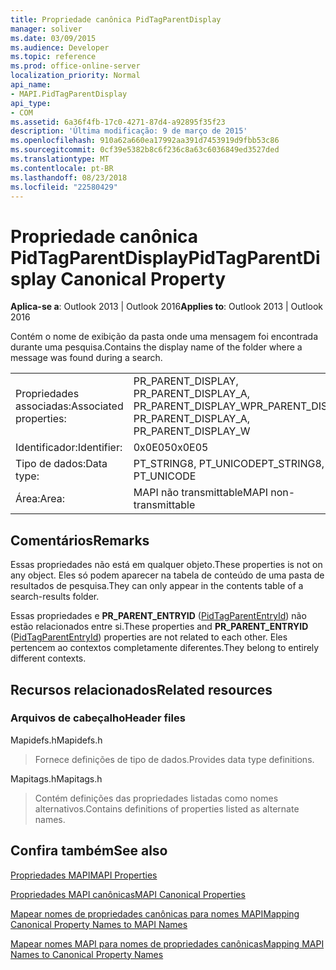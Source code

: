 ```yaml
---
title: Propriedade canônica PidTagParentDisplay
manager: soliver
ms.date: 03/09/2015
ms.audience: Developer
ms.topic: reference
ms.prod: office-online-server
localization_priority: Normal
api_name:
- MAPI.PidTagParentDisplay
api_type:
- COM
ms.assetid: 6a36f4fb-17c0-4271-87d4-a92895f35f23
description: 'Última modificação: 9 de março de 2015'
ms.openlocfilehash: 910a62a660ea17992aa391d7453919d9fbb53c86
ms.sourcegitcommit: 0cf39e5382b8c6f236c8a63c6036849ed3527ded
ms.translationtype: MT
ms.contentlocale: pt-BR
ms.lasthandoff: 08/23/2018
ms.locfileid: "22580429"
---
```

# <a name="pidtagparentdisplay-canonical-property"></a><span data-ttu-id="45c5a-103">Propriedade canônica PidTagParentDisplay</span><span class="sxs-lookup"><span data-stu-id="45c5a-103">PidTagParentDisplay Canonical Property</span></span>

  
  
<span data-ttu-id="45c5a-104">**Aplica-se a**: Outlook 2013 | Outlook 2016</span><span class="sxs-lookup"><span data-stu-id="45c5a-104">**Applies to**: Outlook 2013 | Outlook 2016</span></span> 
  
<span data-ttu-id="45c5a-105">Contém o nome de exibição da pasta onde uma mensagem foi encontrada durante uma pesquisa.</span><span class="sxs-lookup"><span data-stu-id="45c5a-105">Contains the display name of the folder where a message was found during a search.</span></span>
  
|||
|:-----|:-----|
|<span data-ttu-id="45c5a-106">Propriedades associadas:</span><span class="sxs-lookup"><span data-stu-id="45c5a-106">Associated properties:</span></span>  <br/> |<span data-ttu-id="45c5a-107">PR_PARENT_DISPLAY, PR_PARENT_DISPLAY_A, PR_PARENT_DISPLAY_W</span><span class="sxs-lookup"><span data-stu-id="45c5a-107">PR_PARENT_DISPLAY, PR_PARENT_DISPLAY_A, PR_PARENT_DISPLAY_W</span></span>  <br/> |
|<span data-ttu-id="45c5a-108">Identificador:</span><span class="sxs-lookup"><span data-stu-id="45c5a-108">Identifier:</span></span>  <br/> |<span data-ttu-id="45c5a-109">0x0E05</span><span class="sxs-lookup"><span data-stu-id="45c5a-109">0x0E05</span></span>  <br/> |
|<span data-ttu-id="45c5a-110">Tipo de dados:</span><span class="sxs-lookup"><span data-stu-id="45c5a-110">Data type:</span></span>  <br/> |<span data-ttu-id="45c5a-111">PT_STRING8, PT_UNICODE</span><span class="sxs-lookup"><span data-stu-id="45c5a-111">PT_STRING8, PT_UNICODE</span></span>  <br/> |
|<span data-ttu-id="45c5a-112">Área:</span><span class="sxs-lookup"><span data-stu-id="45c5a-112">Area:</span></span>  <br/> |<span data-ttu-id="45c5a-113">MAPI não transmittable</span><span class="sxs-lookup"><span data-stu-id="45c5a-113">MAPI non-transmittable</span></span>  <br/> |
   
## <a name="remarks"></a><span data-ttu-id="45c5a-114">Comentários</span><span class="sxs-lookup"><span data-stu-id="45c5a-114">Remarks</span></span>

<span data-ttu-id="45c5a-115">Essas propriedades não está em qualquer objeto.</span><span class="sxs-lookup"><span data-stu-id="45c5a-115">These properties is not on any object.</span></span> <span data-ttu-id="45c5a-116">Eles só podem aparecer na tabela de conteúdo de uma pasta de resultados de pesquisa.</span><span class="sxs-lookup"><span data-stu-id="45c5a-116">They can only appear in the contents table of a search-results folder.</span></span>
  
<span data-ttu-id="45c5a-117">Essas propriedades e **PR_PARENT_ENTRYID** ([PidTagParentEntryId](pidtagparententryid-canonical-property.md)) não estão relacionados entre si.</span><span class="sxs-lookup"><span data-stu-id="45c5a-117">These properties and **PR_PARENT_ENTRYID** ([PidTagParentEntryId](pidtagparententryid-canonical-property.md)) properties are not related to each other.</span></span> <span data-ttu-id="45c5a-118">Eles pertencem ao contextos completamente diferentes.</span><span class="sxs-lookup"><span data-stu-id="45c5a-118">They belong to entirely different contexts.</span></span>
  
## <a name="related-resources"></a><span data-ttu-id="45c5a-119">Recursos relacionados</span><span class="sxs-lookup"><span data-stu-id="45c5a-119">Related resources</span></span>

### <a name="header-files"></a><span data-ttu-id="45c5a-120">Arquivos de cabeçalho</span><span class="sxs-lookup"><span data-stu-id="45c5a-120">Header files</span></span>

<span data-ttu-id="45c5a-121">Mapidefs.h</span><span class="sxs-lookup"><span data-stu-id="45c5a-121">Mapidefs.h</span></span>
  
> <span data-ttu-id="45c5a-122">Fornece definições de tipo de dados.</span><span class="sxs-lookup"><span data-stu-id="45c5a-122">Provides data type definitions.</span></span>
    
<span data-ttu-id="45c5a-123">Mapitags.h</span><span class="sxs-lookup"><span data-stu-id="45c5a-123">Mapitags.h</span></span>
  
> <span data-ttu-id="45c5a-124">Contém definições das propriedades listadas como nomes alternativos.</span><span class="sxs-lookup"><span data-stu-id="45c5a-124">Contains definitions of properties listed as alternate names.</span></span>
    
## <a name="see-also"></a><span data-ttu-id="45c5a-125">Confira também</span><span class="sxs-lookup"><span data-stu-id="45c5a-125">See also</span></span>



[<span data-ttu-id="45c5a-126">Propriedades MAPI</span><span class="sxs-lookup"><span data-stu-id="45c5a-126">MAPI Properties</span></span>](mapi-properties.md)
  
[<span data-ttu-id="45c5a-127">Propriedades MAPI canônicas</span><span class="sxs-lookup"><span data-stu-id="45c5a-127">MAPI Canonical Properties</span></span>](mapi-canonical-properties.md)
  
[<span data-ttu-id="45c5a-128">Mapear nomes de propriedades canônicas para nomes MAPI</span><span class="sxs-lookup"><span data-stu-id="45c5a-128">Mapping Canonical Property Names to MAPI Names</span></span>](mapping-canonical-property-names-to-mapi-names.md)
  
[<span data-ttu-id="45c5a-129">Mapear nomes MAPI para nomes de propriedades canônicas</span><span class="sxs-lookup"><span data-stu-id="45c5a-129">Mapping MAPI Names to Canonical Property Names</span></span>](mapping-mapi-names-to-canonical-property-names.md)

